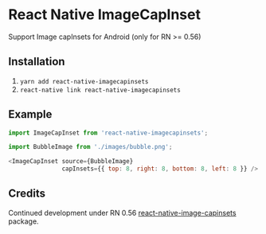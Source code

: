 # React Native ImageCapInset
Support Image capInsets for Android (only for RN >= 0.56)

## Installation

1. `yarn add react-native-imagecapinsets`
2. `react-native link react-native-imagecapinsets`

## Example

```javascript
import ImageCapInset from 'react-native-imagecapinsets';

import BubbleImage from './images/bubble.png';

<ImageCapInset source={BubbleImage}
               capInsets={{ top: 8, right: 8, bottom: 8, left: 8 }} />
```

## Credits

Continued development under RN 0.56
[react-native-image-capinsets](https://github.com/madsleejensen/react-native-image-capinsets)
package.
